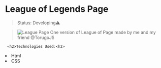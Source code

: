 <h1>League of Legends Page</h1>

>Status: Developing⚠️

><img src="https://media.discordapp.net/attachments/914344565073412126/960213583613009950/ssssr.JPG?width=1310&height=676"
     alt="League Page">
     One version of League of Page made by me and my friend @TorugoJS
     
     <h2>Technologies Used:<h2>
 <li>Html</li>
 <li>CSS</li>
